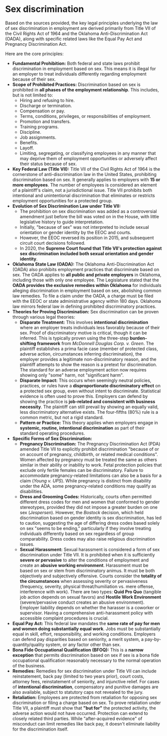 # Sex discrimination

Based on the sources provided, the key legal principles underlying the law of sex discrimination in employment are derived primarily from Title VII of the Civil Rights Act of 1964 and the Oklahoma Anti-Discrimination Act (OADA), along with specific related laws like the Equal Pay Act and Pregnancy Discrimination Act.

Here are the core principles:

- **Fundamental Prohibition:** Both federal and state laws prohibit discrimination in employment based on sex. This means it is illegal for an employer to treat individuals differently regarding employment because of their sex.
- **Scope of Prohibited Practices:** Discrimination based on sex is prohibited in **all phases of the employment relationship**. This includes, but is not limited to:
  - Hiring and refusing to hire.
  - Discharge or termination.
  - Compensation or pay.
  - Terms, conditions, privileges, or responsibilities of employment.
  - Promotion and transfers.
  - Training programs.
  - Discipline.
  - Job assignments.
  - Benefits.
  - Layoff.
  - Limiting, segregating, or classifying employees in any manner that may deprive them of employment opportunities or adversely affect their status because of sex.
- **Key Federal Law (Title VII):** Title VII of the Civil Rights Act of 1964 is the cornerstone of anti-discrimination law in the United States, prohibiting discrimination based on sex. It generally applies to employers with **15 or more employees**. The number of employees is considered an element of a plaintiff's claim, not a jurisdictional issue. Title VII prohibits both intentional and unintentional discrimination that eliminates or restricts employment opportunities for a protected group.
- **Evolution of Sex Discrimination Law under Title VII:**
  - The prohibition on sex discrimination was added as a controversial amendment just before the bill was voted on in the House, with little legislative history to guide interpretation.
  - Initially, "because of sex" was not interpreted to include sexual orientation or gender identity by the EEOC and courts.
  - However, the EEOC reversed its position in 2015, and subsequent circuit court decisions followed.
  - In 2020, the **Supreme Court found that Title VII's protection against sex discrimination included both sexual orientation and gender identity**.
- **Oklahoma State Law (OADA):** The Oklahoma Anti-Discrimination Act (OADA) also prohibits employment practices that discriminate based on sex. The OADA applies to **all public and private employers** in Oklahoma, including those with only one employee. The Legislature stated that the **OADA provides the exclusive remedies within Oklahoma** for individuals alleging discrimination in employment based on sex, abolishing common law remedies. To file a claim under the OADA, a charge must be filed with the EEOC or state administrative agency within 180 days. Oklahoma law mirrors federal law in defining prohibited discriminatory practices.
- **Theories for Proving Discrimination:** Sex discrimination can be proven through various legal theories:
  - **Disparate Treatment:** This involves **intentional discrimination** where an employer treats individuals less favorably because of their sex. Proof of discriminatory motive is critical, though it can be inferred. This is typically proven using the three-step **burden-shifting framework** from _McDonnell Douglas Corp. v. Green_. The plaintiff establishes a prima facie case (member of protected class, adverse action, circumstances inferring discrimination), the employer provides a legitimate non-discriminatory reason, and the plaintiff attempts to show the reason is a pretext for discrimination. The standard for an adverse employment action now requires showing only "some" harm, not "significant harm".
  - **Disparate Impact:** This occurs when seemingly neutral policies, practices, or rules have a **disproportionate discriminatory effect** on a protected sex group, even without intent to discriminate. Statistical evidence is often used to prove this. Employers can defend by showing the practice is **job-related and consistent with business necessity**. The plaintiff can still prevail by showing an equally valid, less discriminatory alternative exists. The four-fifths (80%) rule is a common metric, but not a rigid standard.
  - **Pattern or Practice:** This theory applies when employers engage in **systemic, routine, intentional discrimination** as part of their standard operating procedures.
- **Specific Forms of Sex Discrimination:**
  - **Pregnancy Discrimination:** The Pregnancy Discrimination Act (PDA) amended Title VII to explicitly prohibit discrimination "because of or on account of pregnancy, childbirth, or related medical conditions". Women affected by pregnancy must be treated the same as others similar in their ability or inability to work. Fetal protection policies that exclude only fertile females can be discriminatory. Failure to accommodate pregnancy-related limitations can also be a basis for a claim (_Young v. UPS_). While pregnancy is distinct from disability under the ADA, some pregnancy-related conditions may qualify as disabilities.
  - **Dress and Grooming Codes:** Historically, courts often permitted different dress codes for men and women that conformed to gender stereotypes, provided they did not impose a greater burden on one sex (_Jespersen_). However, the _Bostock_ decision, which held discrimination based on gender identity is sex discrimination, has led to caution, suggesting the age of differing dress codes based solely on sex "seems to be ending," particularly if they involve treating individuals differently based on sex regardless of group comparability. Dress codes may also raise religious discrimination issues.
  - **Sexual Harassment:** Sexual harassment is considered a form of sex discrimination under Title VII. It is prohibited when it is sufficiently **severe or pervasive** to alter the conditions of employment and create an **abusive working environment**. Harassment must be based on sex or stem from discriminatory animus. It must be both objectively and subjectively offensive. Courts consider the **totality of the circumstances** when assessing severity or pervasiveness (frequency, severity, physical threat/humiliation vs. mere offense, interference with work). There are two types: **Quid Pro Quo** (tangible job action depends on sexual favors) and **Hostile Work Environment** (severe/pervasive conduct creates an abusive environment). Employer liability depends on whether the harasser is a coworker or supervisor. Having a comprehensive anti-harassment policy with accessible complaint procedures is crucial.
- **Equal Pay Act:** This federal law mandates the **same rate of pay for men and women doing substantially equal work**. Jobs must be substantially equal in skill, effort, responsibility, and working conditions. Employers can defend pay disparities based on seniority, a merit system, a pay-by-quantity/quality system, or any factor other than sex.
- **Bona Fide Occupational Qualification (BFOQ):** This is a **narrow exception** that permits discrimination based on sex if sex is a bona fide occupational qualification reasonably necessary to the normal operation of the business.
- **Remedies:** Remedies for sex discrimination under Title VII can include reinstatement, back pay (limited to two years prior), court costs, attorney fees, reinstatement of seniority, and injunctive relief. For cases of **intentional discrimination**, compensatory and punitive damages are also available, subject to statutory caps not revealed to the jury.
- **Retaliation:** Employees are protected from retaliation for opposing sex discrimination or filing a charge based on sex. To prove retaliation under Title VII, a plaintiff must show that **"but for"** the protected activity, the adverse action would not have occurred. Protection can extend to closely related third parties. While "after-acquired evidence" of misconduct can limit remedies like back pay, it doesn't eliminate liability for the discrimination itself.
